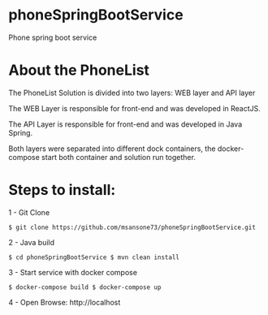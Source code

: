 # phoneSpringBootService
Phone spring boot service

# About the PhoneList

The PhoneList Solution is divided into two layers: WEB layer and API layer

The WEB Layer is responsible for front-end and was developed in ReactJS.

The API Layer is responsible for front-end and was developed in Java Spring.

Both layers were separated into different dock containers, the docker-compose start both container and solution run together.


# Steps to install:

1 - Git Clone

`$ git clone https://github.com/msansone73/phoneSpringBootService.git`


2 - Java build

`$ cd phoneSpringBootService
$ mvn clean install`

3 - Start service with docker compose

`$ docker-compose build
$ docker-compose up`


4 - Open Browse: http://localhost